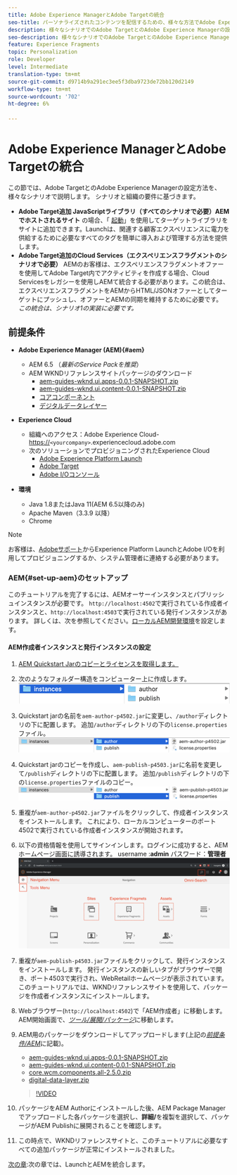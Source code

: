 ```yaml
---
title: Adobe Experience ManagerとAdobe Targetの統合
seo-title: パーソナライズされたコンテンツを配信するための、様々な方法でAdobe Experience Manager(AEM)とAdobe Targetを統合する記事。
description: 様々なシナリオでのAdobe TargetとのAdobe Experience Managerの設定方法を取り上げた記事。
seo-description: 様々なシナリオでのAdobe TargetとのAdobe Experience Managerの設定方法を取り上げた記事。
feature: Experience Fragments
topic: Personalization
role: Developer
level: Intermediate
translation-type: tm+mt
source-git-commit: d9714b9a291ec3ee5f3dba9723de72bb120d2149
workflow-type: tm+mt
source-wordcount: '702'
ht-degree: 6%

---
```



# Adobe Experience ManagerとAdobe Targetの統合

この節では、Adobe TargetとのAdobe Experience Managerの設定方法を、様々なシナリオで説明します。 シナリオと組織の要件に基づきます。

* **Adobe Target追加 JavaScriptライブラリ（すべてのシナリオで必要）AEMでホストされるサイト**
の場合、「 [起動](https://docs.adobe.com/content/help/ja-JP/launch/using/overview.html)」を使用してターゲットライブラリをサイトに追加できます。Launchは、関連する顧客エクスペリエンスに電力を供給するために必要なすべてのタグを簡単に導入および管理する方法を提供します。
* **Adobe Target追加のCloud Services（エクスペリエンスフラグメントのシナリオで必要）**
AEMのお客様は、エクスペリエンスフラグメントオファーを使用してAdobe Target内でアクティビティを作成する場合、Cloud Servicesをレガシーを使用しAEMて統合する必要があります。この統合は、エクスペリエンスフラグメントをAEMからHTML/JSONオファーとしてターゲットにプッシュし、オファーとAEMの同期を維持するために必要です。 
*この統合は、シナリオ1の実装に必要です。*

## 前提条件

* **Adobe Experience Manager (AEM){#aem}**
   * AEM 6.5 （*最新のService Packを推奨*）
   * AEM WKNDリファレンスサイトパッケージのダウンロード
      * [aem-guides-wknd.ui.apps-0.0.1-SNAPSHOT.zip](https://github.com/adobe/aem-guides-wknd/releases/download/archetype-18.1/aem-guides-wknd.ui.apps-0.0.1-SNAPSHOT.zip)
      * [aem-guides-wknd.ui.content-0.0.1-SNAPSHOT.zip](https://github.com/adobe/aem-guides-wknd/releases/download/archetype-18.1/aem-guides-wknd.ui.content-0.0.1-SNAPSHOT.zip)
      * [コアコンポーネント](https://github.com/adobe/aem-core-wcm-components/releases/download/core.wcm.components.reactor-2.5.0/core.wcm.components.all-2.5.0.zip)
      * [デジタルデータレイヤー](assets/implementation/digital-data-layer.zip)

* **Experience Cloud**
   * 組織へのアクセス：Adobe Experience Cloud- <https://>`<yourcompany>`.experiencecloud.adobe.com
   * 次のソリューションでプロビジョニングされたExperience Cloud
      * [Adobe Experience Platform Launch](https://experiencecloud.adobe.com)
      * [Adobe Target](https://experiencecloud.adobe.com)
      * [Adobe I/Oコンソール](https://console.adobe.io)

* **環境**
   * Java 1.8またはJava 11(AEM 6.5以降のみ)
   * Apache Maven（3.3.9 以降）
   * Chrome

>[!NOTE]
>
> お客様は、[Adobeサポート](https://helpx.adobe.com/jp/contact/enterprise-support.ec.html)からExperience Platform LaunchとAdobe I/Oを利用してプロビジョニングするか、システム管理者に連絡する必要があります。

### AEM{#set-up-aem}のセットアップ

このチュートリアルを完了するには、AEMオーサーインスタンスとパブリッシュインスタンスが必要です。 `http://localhost:4502`で実行されている作成者インスタンスと、`http://localhost:4503`で実行されている発行インスタンスがあります。 詳しくは、次を参照してください。[ローカルAEM開発環境](https://helpx.adobe.com/experience-manager/kt/platform-repository/using/local-aem-dev-environment-article-setup.html)を設定します。

#### AEM作成者インスタンスと発行インスタンスの設定

1. [AEM Quickstart Jarのコピーとライセンスを取得します。](https://helpx.adobe.com/experience-manager/6-5/sites/deploying/using/deploy.html#GettingtheSoftware)
2. 次のようなフォルダー構造をコンピューター上に作成します。
   ![フォルダー構造](assets/implementation/aem-setup-1.png)
3. Quickstart jarの名前を`aem-author-p4502.jar`に変更し、`/author`ディレクトリの下に配置します。 追加`/author`ディレクトリの下の`license.properties`ファイル。
   ![AEM作成者インスタンス](assets/implementation/aem-setup-author.png)
4. Quickstart jarのコピーを作成し、`aem-publish-p4503.jar`に名前を変更して`/publish`ディレクトリの下に配置します。 追加`/publish`ディレクトリの下の`license.properties`ファイルのコピー。
   ![AEM発行インスタンス](assets/implementation/aem-setup-publish.png)
5. 重複が`aem-author-p4502.jar`ファイルをクリックして、作成者インスタンスをインストールします。 これにより、ローカルコンピューターのポート4502で実行されている作成者インスタンスが開始されます。
6. 以下の資格情報を使用してサインインします。ログインに成功すると、AEMホームページ画面に誘導されます。
username :**admin**
パスワード：**管理者**
   ![AEM発行インスタンス](assets/implementation/aem-author-home-page.png)
7. 重複が`aem-publish-p4503.jar`ファイルをクリックして、発行インスタンスをインストールします。 発行インスタンスの新しいタブがブラウザーで開き、ポート4503で実行され、WebRetailホームページが表示されています。 このチュートリアルでは、WKNDリファレンスサイトを使用して、パッケージを作成者インスタンスにインストールします。
8. Webブラウザー(`http://localhost:4502`)で「AEM作成者」に移動します。 AEM開始画面で、*[ツール/展開/パッケージ](http://localhost:4502/crx/packmgr/index.jsp)*&#x200B;に移動します。
9. AEM用のパッケージをダウンロードしてアップロードします(上記の&#x200B;*[前提条件/AEM](#aem)*&#x200B;に記載)。
   * [aem-guides-wknd.ui.apps-0.0.1-SNAPSHOT.zip](https://github.com/adobe/aem-guides-wknd/releases/download/archetype-18.1/aem-guides-wknd.ui.apps-0.0.1-SNAPSHOT.zip)
   * [aem-guides-wknd.ui.content-0.0.1-SNAPSHOT.zip](https://github.com/adobe/aem-guides-wknd/releases/download/archetype-18.1/aem-guides-wknd.ui.content-0.0.1-SNAPSHOT.zip)
   * [core.wcm.components.all-2.5.0.zip](https://github.com/adobe/aem-core-wcm-components/releases/download/core.wcm.components.reactor-2.5.0/core.wcm.components.all-2.5.0.zip)
   * [digital-data-layer.zip](assets/implementation/digital-data-layer.zip)

   >[!VIDEO](https://video.tv.adobe.com/v/28377?quality=12&learn=on)
10. パッケージをAEM Authorにインストールした後、AEM Package Managerでアップロードした各パッケージを選択し、**詳細/**&#x200B;を複製を選択して、パッケージがAEM Publishに展開されることを確認します。
11. この時点で、WKNDリファレンスサイトと、このチュートリアルに必要なすべての追加パッケージが正常にインストールされました。

[次の章](./using-launch-adobe-io.md):次の章では、LaunchとAEMを統合します。
